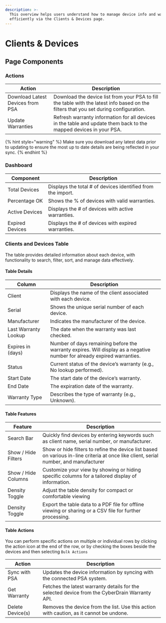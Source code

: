 ```yaml
---
description: >-
  This overview helps users understand how to manage device info and warranties
  efficiently via the Clients & Devices page.
---
```


# Clients & Devices

## Page Components

### Actions

| Action                           | Description                                                                                                                           |
| -------------------------------- | ------------------------------------------------------------------------------------------------------------------------------------- |
| Download Latest Devices from PSA | Download the device list from your PSA to fill the table with the latest info based on the filters that you set during configuration. |
| Update Warranties                | Refresh warranty information for all devices in the table and update them back to the mapped devices in your PSA.                     |

{% hint style="warning" %}
Make sure you download any latest data prior to updating to ensure the most up to date details are being reflected in your sync.
{% endhint %}

### Dashboard

| Component       | Description                                                 |
| --------------- | ----------------------------------------------------------- |
| Total Devices   | Displays the total # of devices identified from the import. |
| Percentage OK   | Shows the % of devices with valid warranties.               |
| Active Devices  | Displays the # of devices with active warranties.           |
| Expired Devices | Displays the # of devices with expired warranties.          |

### Clients and Devices Table

The table provides detailed information about each device, with functionality to search, filter, sort, and manage data effectively.

#### Table Details

| Column               | Description                                                                                                             |
| -------------------- | ----------------------------------------------------------------------------------------------------------------------- |
| Client               | Displays the name of the client associated with each device.                                                            |
| Serial               | Shows the unique serial number of each device.                                                                          |
| Manufacturer         | Indicates the manufacturer of the device.                                                                               |
| Last Warranty Lookup | The date when the warranty was last checked.                                                                            |
| Expires in (days)    | Number of days remaining before the warranty expires. Will display as a negative number for already expired warranties. |
| Status               | Current status of the device’s warranty (e.g., No lookup performed).                                                    |
| Start Date           | The start date of the device’s warranty.                                                                                |
| End Date             | The expiration date of the warranty.                                                                                    |
| Warranty Type        | Describes the type of warranty (e.g., Unknown).                                                                         |

#### Table Features

| Feature             | Description                                                                                                                           |
| ------------------- | ------------------------------------------------------------------------------------------------------------------------------------- |
| Search Bar          | Quickly find devices by entering keywords such as client name, serial number, or manufacturer.                                        |
| Show / Hide Filters | Show or hide filters to refine the device list based on various in-line criteria at once like client, serial number, and manufacturer |
| Show / Hide Columns | Customize your view by showing or hiding specific columns for a tailored display of information.                                      |
| Density Toggle      | Adjust the table density for compact or comfortable viewing                                                                           |
| Density Toggle      | Export the table data to a PDF file for offline viewing or sharing or a CSV file for further processing.                              |

#### Table Actions

You can perform specific actions on multiple or individual rows by clicking the action icon at the end of the row, or by checking the boxes beside the devices and then selecting `Bulk Actions`

| Action           | Description                                                                                   |
| ---------------- | --------------------------------------------------------------------------------------------- |
| Sync with PSA    | Updates the device information by syncing with the connected PSA system.                      |
| Get Warranty     | Fetches the latest warranty details for the selected device from the CyberDrain Warranty API. |
| Delete Device(s) | Removes the device from the list. Use this action with caution, as it cannot be undone.       |

